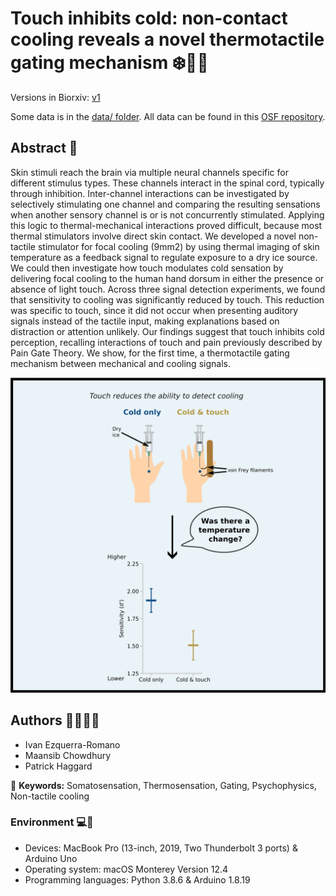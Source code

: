 # Touch inhibits cold: non-contact cooling reveals a novel thermotactile gating mechanism :snowflake::cold_face::call_me_hand:

Versions in Biorxiv: [v1](https://www.biorxiv.org/content/10.1101/2024.08.06.606653v1)

Some data is in the [data/ folder](data/). All data can be found in this [OSF repository](https://osf.io/sv6eu/).

## Abstract :page_with_curl:
Skin stimuli reach the brain via multiple neural channels specific for different stimulus types. These channels interact in the spinal cord, typically through inhibition. Inter-channel interactions can be investigated by selectively stimulating one channel and comparing the resulting sensations when another sensory channel is or is not concurrently stimulated. Applying this logic to thermal-mechanical interactions proved difficult, because most thermal stimulators involve direct skin contact. We developed a novel non-tactile stimulator for focal cooling (9mm2) by using thermal imaging of skin temperature as a feedback signal to regulate exposure to a dry ice source. We could then investigate how touch modulates cold sensation by delivering focal cooling to the human hand dorsum in either the presence or absence of light touch. Across three signal detection experiments, we found that sensitivity to cooling was significantly reduced by touch. This reduction was specific to touch, since it did not occur when presenting auditory signals instead of the tactile input, making explanations based on distraction or attention unlikely. Our findings suggest that touch inhibits cold perception, recalling interactions of touch and pain previously described by Pain Gate Theory. We show, for the first time, a thermotactile gating mechanism between mechanical and cooling signals.

![Highlights in graphical format](./graphical_abstract.png "Graphical abstract")

## Authors :man_scientist::woman_scientist:
- Ivan Ezquerra-Romano
- Maansib Chowdhury
- Patrick Haggard

:key: **Keywords:** Somatosensation, Thermosensation, Gating, Psychophysics, Non-tactile cooling

### Environment :computer::floppy_disk:
- Devices: MacBook Pro (13-inch, 2019, Two Thunderbolt 3 ports) & Arduino Uno
- Operating system: macOS Monterey Version 12.4
- Programming languages: Python 3.8.6 & Arduino 1.8.19
